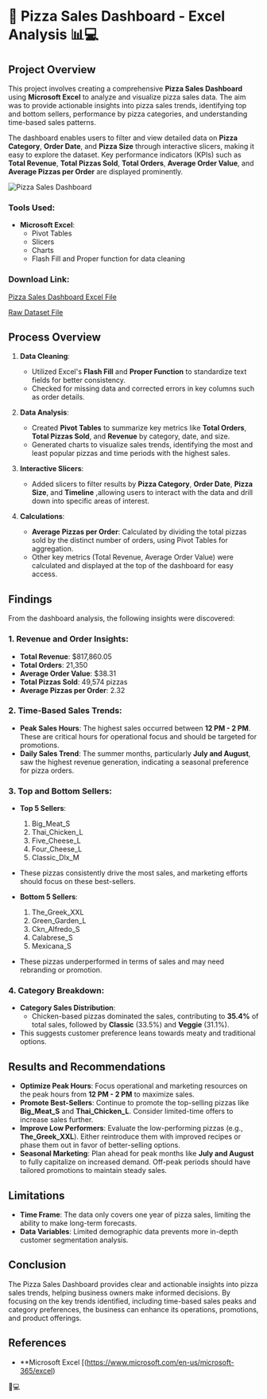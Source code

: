 # 🍕 Pizza Sales Dashboard - Excel Analysis 📊💻

## Project Overview
This project involves creating a comprehensive **Pizza Sales Dashboard** using **Microsoft Excel** to analyze and visualize pizza sales data. The aim was to provide actionable insights into pizza sales trends, identifying top and bottom sellers, performance by pizza categories, and understanding time-based sales patterns. 

The dashboard enables users to filter and view detailed data on **Pizza Category**, **Order Date**, and **Pizza Size** through interactive slicers, making it easy to explore the dataset. Key performance indicators (KPIs) such as **Total Revenue**, **Total Pizzas Sold**, **Total Orders**, **Average Order Value**, and **Average Pizzas per Order** are displayed prominently.

![Pizza Sales Dashboard](https://github.com/user-attachments/assets/67c6c50a-b47e-4d28-9628-35b96a44e1ce)



### Tools Used:
- **Microsoft Excel**:
  - Pivot Tables
  - Slicers
  - Charts
  - Flash Fill and Proper function for data cleaning

### Download Link:
[Pizza Sales Dashboard Excel File](https://example-link-to-download.com)

[Raw Dataset File](https://github.com/InsightsByJoe/Pizza-Sales-Dashboard/blob/main/pizza_sales_raw%20excel%20file.xlsx)

## Process Overview
1. **Data Cleaning**:
   - Utilized Excel's **Flash Fill** and **Proper Function** to standardize text fields for better consistency.
   - Checked for missing data and corrected errors in key columns such as order details.

2. **Data Analysis**:
   - Created **Pivot Tables** to summarize key metrics like **Total Orders**, **Total Pizzas Sold**, and **Revenue** by category, date, and size.
   - Generated charts to visualize sales trends, identifying the most and least popular pizzas and time periods with the highest sales.

3. **Interactive Slicers**:
   - Added slicers to filter results by **Pizza Category**, **Order Date**,  **Pizza Size**, and **Timeline** ,allowing users to interact with the data and drill down into specific areas of interest.

4. **Calculations**:
   - **Average Pizzas per Order**: Calculated by dividing the total pizzas sold by the distinct number of orders, using Pivot Tables for aggregation.
   - Other key metrics (Total Revenue, Average Order Value) were calculated and displayed at the top of the dashboard for easy access.

## Findings
From the dashboard analysis, the following insights were discovered:

### 1. **Revenue and Order Insights**:
   - **Total Revenue**: $817,860.05
   - **Total Orders**: 21,350
   - **Average Order Value**: $38.31
   - **Total Pizzas Sold**: 49,574 pizzas
   - **Average Pizzas per Order**: 2.32

### 2. **Time-Based Sales Trends**:
   - **Peak Sales Hours**: The highest sales occurred between **12 PM - 2 PM**. These are critical hours for operational focus and should be targeted for promotions.
   - **Daily Sales Trend**: The summer months, particularly **July and August**, saw the highest revenue generation, indicating a seasonal preference for pizza orders.

### 3. **Top and Bottom Sellers**:
   - **Top 5 Sellers**:
     1. Big_Meat_S
     2. Thai_Chicken_L
     3. Five_Cheese_L
     4. Four_Cheese_L
     5. Classic_Dlx_M
   - These pizzas consistently drive the most sales, and marketing efforts should focus on these best-sellers.
   
   - **Bottom 5 Sellers**:
     1. The_Greek_XXL
     2. Green_Garden_L
     3. Ckn_Alfredo_S
     4. Calabrese_S
     5. Mexicana_S
   - These pizzas underperformed in terms of sales and may need rebranding or promotion.

### 4. **Category Breakdown**:
   - **Category Sales Distribution**: 
     - Chicken-based pizzas dominated the sales, contributing to **35.4%** of total sales, followed by **Classic** (33.5%) and **Veggie** (31.1%).
   - This suggests customer preference leans towards meaty and traditional options.

## Results and Recommendations
- **Optimize Peak Hours**: Focus operational and marketing resources on the peak hours from **12 PM - 2 PM** to maximize sales.
- **Promote Best-Sellers**: Continue to promote the top-selling pizzas like **Big_Meat_S** and **Thai_Chicken_L**. Consider limited-time offers to increase sales further.
- **Improve Low Performers**: Evaluate the low-performing pizzas (e.g., **The_Greek_XXL**). Either reintroduce them with improved recipes or phase them out in favor of better-selling options.
- **Seasonal Marketing**: Plan ahead for peak months like **July and August** to fully capitalize on increased demand. Off-peak periods should have tailored promotions to maintain steady sales.

## Limitations
- **Time Frame**: The data only covers one year of pizza sales, limiting the ability to make long-term forecasts.
- **Data Variables**: Limited demographic data prevents more in-depth customer segmentation analysis.

## Conclusion
The Pizza Sales Dashboard provides clear and actionable insights into pizza sales trends, helping business owners make informed decisions. By focusing on the key trends identified, including time-based sales peaks and category preferences, the business can enhance its operations, promotions, and product offerings.

## References
- **Microsoft Excel [(https://www.microsoft.com/en-us/microsoft-365/excel)

🍕💻

